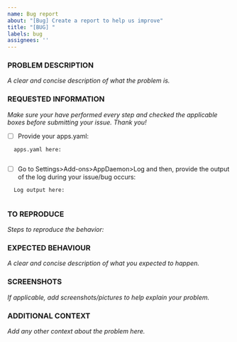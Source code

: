 ```yaml
---
name: Bug report
about: "[Bug] Create a report to help us improve"
title: "[BUG] "
labels: bug
assignees: ''
---
```


<!-- Thanks for reporting a problem for this project. READ THIS FIRST:

This issue template is meant to REPORT BUGS/PROBLEMS ONLY

Please take a few minutes to complete the requested information below.
Our ability to provide assistance is greatly hampered without it. 

DO NOT DELETE ANY TEXT from this template! Otherwise the issue will be auto-closed.
-->

### PROBLEM DESCRIPTION
_A clear and concise description of what the problem is._


### REQUESTED INFORMATION
_Make sure your have performed every step and checked the applicable boxes before submitting your issue. Thank you!_

- [ ] Provide your apps.yaml:
```
  apps.yaml here:


```
- [ ] Go to Settings>Add-ons>AppDaemon>Log and then, provide the output of the log during your issue/bug occurs:
```
  Log output here:


```

### TO REPRODUCE
_Steps to reproduce the behavior:_


### EXPECTED BEHAVIOUR
_A clear and concise description of what you expected to happen._


### SCREENSHOTS
_If applicable, add screenshots/pictures to help explain your problem._


### ADDITIONAL CONTEXT
_Add any other context about the problem here._